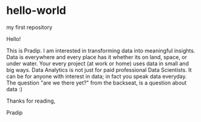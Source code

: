 # hello-world
my first repository

Hello!

This is Pradip.  I am interested in transforming data into meaningful insights.
Data is everywhere and every place has it whether its on land, space, or under water.
Your every project (at work or home) uses data in small and big ways.
Data Analytics is not just for paid professional Data Scientists.  It can be for anyone with interest in data; in fact you speak data everyday.  The question "are we there yet?" from the backseat, is a question about data :)

Thanks for reading,

Pradip
